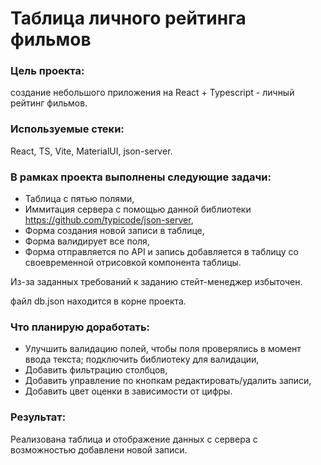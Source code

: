 # Таблица личного рейтинга фильмов

### Цель проекта: 
создание небольшого приложения на React + Typescript - личный рейтинг фильмов.

### Используемые стеки: 
React, TS, Vite, MaterialUI, json-server.

### В рамках проекта выполнены следующие задачи:

- Таблица с пятью полями,
- Иммитация сервера с помощью данной библиотеки https://github.com/typicode/json-server,
- Форма  создания новой записи в таблице,
- Форма валидирует все поля,
- Форма отправляется по API и запись добавляется в таблицу со своевременной отрисовкой компонента таблицы.

Из-за заданных требований к заданию стейт-менеджер избыточен.

файл db.json находится в корне проекта.

### Что планирую доработать:

- Улучшить валидацию полей, чтобы поля проверялись в момент ввода текста; подключить библиотеку для валидации,
- Добавить фильтрацию столбцов,
- Добавить управление по кнопкам редактировать/удалить записи,
- Добавить цвет оценки в зависимости от цифры.

### Результат: 
Реализована таблица и отображение данных с сервера с возможностью добавлени новой записи.
